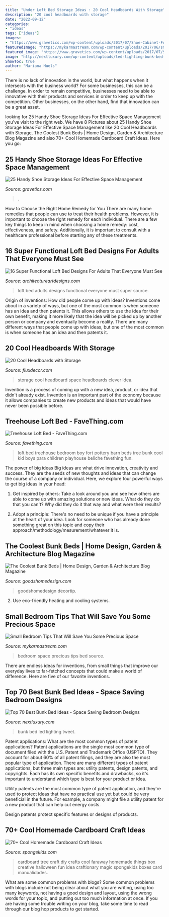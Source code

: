 ```yaml
---
title: "Under Loft Bed Storage Ideas : 20 Cool Headboards With Storage"
description: "20 cool headboards with storage"
date: "2022-09-12"
categories:
- "ideas"
tags: ["ideas"]
images:
- "https://www.gravetics.com/wp-content/uploads/2017/07/Shoe-Cabinet-Folio.jpg"
featuredImage: "https://mykarmastream.com/wp-content/uploads/2017/06/small-bedroom-bed-9.jpg"
featured_image: "https://www.gravetics.com/wp-content/uploads/2017/07/Shoe-Cabinet-Folio.jpg"
image: "http://nextluxury.com/wp-content/uploads/led-lighting-bunk-bed-ideas.jpg"
ShowToc: true
author: "Mariana Huels"
---
```



There is no lack of innovation in the world, but what happens when it intersects with the business world? For some businesses, this can be a challenge. In order to remain competitive, businesses need to be able to innovative with their products and services in order to keep up with the competition. Other businesses, on the other hand, find that innovation can be a great asset.

	

		
looking for 25 Handy Shoe Storage Ideas For Effective Space Management you've visit to the right web. We have 8 Pictures about 25 Handy Shoe Storage Ideas For Effective Space Management like 20 Cool Headboards with Storage, The Coolest Bunk Beds | Home Design, Garden &amp; Architecture Blog Magazine and also 70+ Cool Homemade Cardboard Craft Ideas. Here you go:
		
    
## 25 Handy Shoe Storage Ideas For Effective Space Management

<img loading=lazy src="https://www.gravetics.com/wp-content/uploads/2017/07/Shoe-Cabinet-Folio.jpg" onerror="this.onerror=null;this.src='https://tse4.mm.bing.net/th?id=OIP.x3v7lkgTfNPZwdk1y8rwNgHaJ7&amp;pid=15.1';" alt="25 Handy Shoe Storage Ideas For Effective Space Management">

_Source: gravetics.com_

>. 

	

How to Choose the Right Home Remedy for You
There are many home remedies that people can use to treat their health problems. However, it is important to choose the right remedy for each individual. There are a few key things to keep in mind when choosing a home remedy: cost, effectiveness, and safety. Additionally, it is important to consult with a healthcare professional before starting any of these treatments.

    
## 16 Super Functional Loft Bed Designs For Adults That Everyone Must See

<img loading=lazy src="https://www.architectureartdesigns.com/wp-content/uploads/2016/06/2-33.jpg" onerror="this.onerror=null;this.src='https://tse1.mm.bing.net/th?id=OIP.2vp6sqBGpVpDY5AK51BQ8AHaLI&amp;pid=15.1';" alt="16 Super Functional Loft Bed Designs For Adults That Everyone Must See">

_Source: architectureartdesigns.com_

>loft bed adults designs functional everyone must super source. 

	

Origin of inventions: How did people come up with ideas?
Inventions come about in a variety of ways, but one of the most common is when someone has an idea and then patents it. This allows others to use the idea for their own benefit, making it more likely that the idea will be picked up by another person or company and eventually become a reality. There are many different ways that people come up with ideas, but one of the most common is when someone has an idea and then patents it.

    
## 20 Cool Headboards With Storage

<img loading=lazy src="http://fluxdecor.com/wp-content/uploads/2016/11/headboard-storage-ideas/10-headboard-storage-ideas.jpg" onerror="this.onerror=null;this.src='https://tse1.mm.bing.net/th?id=OIP.ucfBGmuxrRPX2oJ-7n2BVAHaJZ&amp;pid=15.1';" alt="20 Cool Headboards with Storage">

_Source: fluxdecor.com_

>storage cool headboard space headboards clever idea. 

	

Invention is a process of coming up with a new idea, product, or idea that didn't already exist. Invention is an important part of the economy because it allows companies to create new products and ideas that would have never been possible before.

    
## Treehouse Loft Bed - FaveThing.com

<img loading=lazy src="https://www.favething.com/uploads/images/main-fave-images/main-c7d6d6be188b09b708dd16c50df0335b.jpg" onerror="this.onerror=null;this.src='https://tse3.mm.bing.net/th?id=OIP.pDice7nQsIANECRgycbJxAHaJC&amp;pid=15.1';" alt="Treehouse Loft Bed - FaveThing.com">

_Source: favething.com_

>loft bed treehouse bedroom boy fort pottery barn beds tree bunk cool kid boys para children playhouse beliche favething fun. 

	

The power of big ideas
Big ideas are what drive innovation, creativity and success. They are the seeds of new thoughts and ideas that can change the course of a company or individual. Here, we explore four powerful ways to get big ideas in your head:
1. Get inspired by others: Take a look around you and see how others are able to come up with amazing solutions or new ideas. What do they do that you can't? Why did they do it that way and what were their results?

2. Adopt a principle: There's no need to be unique if you have a principle at the heart of your idea. Look for someone who has already done something great on this topic and copy their approach/methodology/mesurement/whatever it is.

    
## The Coolest Bunk Beds | Home Design, Garden &amp; Architecture Blog Magazine

<img loading=lazy src="https://www.goodshomedesign.com/wp-content/uploads/2020/01/CoolestBunkBed-19-640x640.jpg" onerror="this.onerror=null;this.src='https://tse2.mm.bing.net/th?id=OIP.70LvWXm0dslJ8nYeUt8QEgHaHa&amp;pid=15.1';" alt="The Coolest Bunk Beds | Home Design, Garden &amp; Architecture Blog Magazine">

_Source: goodshomedesign.com_

>goodshomedesign decortip. 

	

2. Use eco-friendly heating and cooling systems.

    
## Small Bedroom Tips That Will Save You Some Precious Space

<img loading=lazy src="https://mykarmastream.com/wp-content/uploads/2017/06/small-bedroom-bed-9.jpg" onerror="this.onerror=null;this.src='https://tse2.mm.bing.net/th?id=OIP.YJ4uaHlxmlpbviDCbOlTwwHaLH&amp;pid=15.1';" alt="Small Bedroom Tips That Will Save You Some Precious Space">

_Source: mykarmastream.com_

>bedroom space precious tips bed source. 

	

There are endless ideas for inventions, from small things that improve our everyday lives to far-fetched concepts that could make a world of difference. Here are five of our favorite inventions.

    
## Top 70 Best Bunk Bed Ideas - Space Saving Bedroom Designs

<img loading=lazy src="http://nextluxury.com/wp-content/uploads/led-lighting-bunk-bed-ideas.jpg" onerror="this.onerror=null;this.src='https://tse4.mm.bing.net/th?id=OIP.rsBl2cIru8cPB0QmTvw5rgAAAA&amp;pid=15.1';" alt="Top 70 Best Bunk Bed Ideas - Space Saving Bedroom Designs">

_Source: nextluxury.com_

>bunk bed led lighting tweet. 

	

Patent applications: What are the most common types of patent applications?
Patent applications are the single most common type of document filed with the U.S. Patent and Trademark Office (USPTO). They account for about 60% of all patent filings, and they are also the most popular type of application.
There are many different types of patent applications, but three main types are: utility patents, design patents, and copyrights. Each has its own specific benefits and drawbacks, so it's important to understand which type is best for your product or idea.

 Utility patents are the most common type of patent application, and they're used to protect ideas that have no practical use yet but could be very beneficial in the future. For example, a company might file a utility patent for a new product that can help cut energy costs.

Design patents protect specific features or designs of products.

    
## 70+ Cool Homemade Cardboard Craft Ideas

<img loading=lazy src="http://spongekids.com/wp-content/uploads/2014/04/cardboard-crafts/8-cardboard-faraway-tree.jpg" onerror="this.onerror=null;this.src='https://tse3.mm.bing.net/th?id=OIP.TVYu1wHsg8_a4nw5TLYsSAHaLV&amp;pid=15.1';" alt="70+ Cool Homemade Cardboard Craft Ideas">

_Source: spongekids.com_

>cardboard tree craft diy crafts cool faraway homemade things box creative halloween fun idea craftionary magic spongekids boxes card manualidades. 

	

What are some common problems with blogs?
Some common problems with blogs include not being clear about what you are writing, using too many keywords, not having a good design and layout, using the wrong words for your topic, and putting out too much information at once. If you are having some trouble writing on your blog, take some time to read through our blog hop products to get started.

